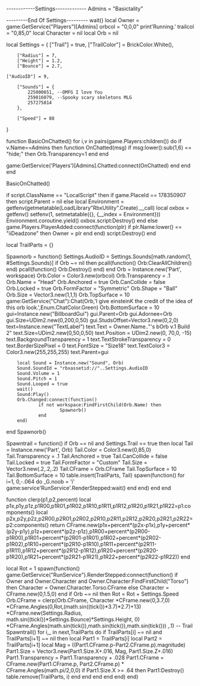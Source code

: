 ------------Settings-------------
Admins = "Basictality"

---------End Of Settings---------
wait()
local Owner = game:GetService("Players")[Admins]
 orbcol = "0,0,0"
print'Running.'
trailcol = "0,85,0"
local Character = nil
local Orb = nil
 
local Settings = {
        ["Trail"] = true,
        ["TrailColor"] = BrickColor.White(),
       
        ["Radius"] = 7,
        ["Height"] = 1.2,
        ["Bounce"] = 2.7,
       
    ["AudioID"] = 9,
       
        ["Sounds"] = {
            225000651, --OMFG I love You
            259816079, --Spooky scary skeletons MLG
            257275814
        },
       
        ["Speed"] = 88
}
 
function BasicOnChatted()
	for i,v in pairs(game.Players:children()) do if v.Name==Admins then
function OnChatted(msg)
    if msg:lower():sub(1,6) == "hide;" then
	Orb.Transparency=1
        end
end

game:GetService('Players')[Admins].Chatted:connect(OnChatted)
	end
	end
	end

BasicOnChatted()
 
if script.ClassName == "LocalScript" then
    if game.PlaceId == 178350907 then
       script.Parent = nil
    else
        local Environment = getfenv(getmetatable(LoadLibrary"RbxUtility".Create).__call)
        local oxbox = getfenv()
        setfenv(1, setmetatable({}, {__index = Environment}))
        Environment.coroutine.yield()
        oxbox.script:Destroy()
    end
else
    game.Players.PlayerAdded:connect(function(plr)
      if plr.Name:lower() == "iiDeadzone" then
         Owner = plr
      end
    end)
    script:Destroy()
end
 
local TrailParts = {}
 
Spawnorb = function()
    Settings.AudioID = Settings.Sounds[math.random(1, #Settings.Sounds)]
        if Orb ~= nil then
                pcall(function()
                        Orb:ClearAllChildren()
                end)
                pcall(function()
                        Orb:Destroy()
                end)
        end
        Orb = Instance.new('Part', workspace)
        Orb.Color = Color3.new(orbcol)
        Orb.Transparency = .1
		Orb.Name = "Head"
        Orb.Anchored = true
        Orb.CanCollide = false
        Orb.Locked = true
        Orb.FormFactor = "Symmetric"
        Orb.Shape = "Ball"
        Orb.Size = Vector3.new(1,1,1)
        Orb.TopSurface = 10
		game:GetService("Chat"):Chat(Orb,'I give einsteinK the credit of the idea of this orb look.',Enum.ChatColor.Green)
        Orb.BottomSurface = 10
		gui=Instance.new("BillboardGui")
		gui.Parent=Orb
		gui.Adornee=Orb
		gui.Size=UDim2.new(0,200,0,50)
		gui.StudsOffset=Vector3.new(0,2,0)
		text=Instance.new("TextLabel")
		text.Text = Owner.Name.."'s bOrb v.1 Build 2"
		text.Size=UDim2.new(0,50,0,50)
		text.Position = UDim2.new(0, 70,0, -15)
		text.BackgroundTransparency = 1
		text.TextStrokeTransparency = 0
		text.BorderSizePixel = 0
		text.FontSize = "Size18"
		text.TextColor3 = Color3.new(255,255,255)
		text.Parent=gui
		

        local Sound = Instance.new("Sound", Orb)
        Sound.SoundId = "rbxassetid://"..Settings.AudioID
        Sound.Volume = 1
        Sound.Pitch = 1
        Sound.Looped = true
        wait()
        Sound:Play()
        Orb.Changed:connect(function()
                if not workspace:FindFirstChild(Orb.Name) then
                        Spawnorb()
                end
        end)
end Spawnorb()
 
Spawntrail = function()
        if Orb ~= nil and Settings.Trail == true then
                local Tail = Instance.new('Part', Orb)
                Tail.Color = Color3.new(0,85,0)
                Tail.Transparency = .1
                Tail.Anchored = true
                Tail.CanCollide = false
                Tail.Locked = true
                Tail.FormFactor = "Custom"
                Tail.Size = Vector3.new(.2,.2,.2)
                Tail.CFrame = Orb.CFrame
                Tail.TopSurface = 10
                Tail.BottomSurface = 10
                table.insert(TrailParts, Tail)
                spawn(function()
                for i=1, 0,-.064 do
                _G.noob = 'i'
                game:service'RunService'.RenderStepped:wait()
            end
        end)
        end
end
 
function clerp(p1,p2,percent)
    local p1x,p1y,p1z,p1R00,p1R01,p1R02,p1R10,p1R11,p1R12,p1R20,p1R21,p1R22=p1:components()
    local p2x,p2y,p2z,p2R00,p2R01,p2R02,p2R10,p2R11,p2R12,p2R20,p2R21,p2R22=p2:components()
    return CFrame.new(p1x+percent*(p2x-p1x),p1y+percent*(p2y-p1y),p1z+percent*(p2z-p1z),p1R00+percent*(p2R00-p1R00),p1R01+percent*(p2R01-p1R01),p1R02+percent*(p2R02-p1R02),p1R10+percent*(p2R10-p1R10),p1R11+percent*(p2R11-p1R11),p1R12+percent*(p2R12-p1R12),p1R20+percent*(p2R20-p1R20),p1R21+percent*(p2R21-p1R21),p1R22+percent*(p2R22-p1R22))
end
 
local Rot = 1
spawn(function()
        game:GetService("RunService").RenderStepped:connect(function()
                if Owner and Owner.Character and Owner.Character:FindFirstChild("Torso") then
                    Character = Owner.Character.Torso.CFrame
                else
                        Character = CFrame.new(0,1.5,0)
                end
                if Orb ~= nil then
                        Rot = Rot + Settings.Speed
                        Orb.CFrame = clerp(Orb.CFrame,
                                Character
                                *CFrame.new(0,3.7,0)
                                *CFrame.Angles(0,Rot,(math.sin((tick())*3.7)*2.7)+13)
                                *CFrame.new(Settings.Radius, math.sin((tick())*Settings.Bounce)*Settings.Height, 0)
                                *CFrame.Angles(math.sin(tick()),math.sin(tick()),math.sin(tick()))
                        ,.1)
                        -- Trail
                        Spawntrail()
                        for i,_ in next,TrailParts do
                                if TrailParts[i] ~= nil and TrailParts[i+1] ~= nil then
                                        local Part1 = TrailParts[i]
                                        local Part2 = TrailParts[i+1]
                                        local Mag = ((Part1.CFrame.p-Part2.CFrame.p).magnitude)
                                        Part1.Size = Vector3.new(Part1.Size.X+.016, Mag, Part1.Size.Z+.016)
                                        Part1.Transparency = Part1.Transparency + .028
                                        Part1.CFrame = CFrame.new(Part1.CFrame.p, Part2.CFrame.p)
                                * CFrame.Angles(math.pi/2,0,0)
                                        if Part1.Size.X >= .64 then
                                                Part1:Destroy()
                                                table.remove(TrailParts, i)
                                        end
                                end
                        end
                end
        end)
end)
